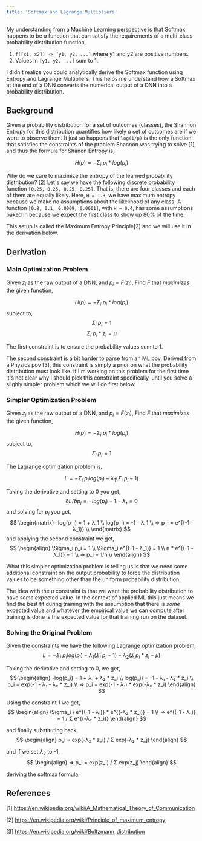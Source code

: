 ```yaml
---
title: 'Softmax and Lagrange Multipliers'
---
```

My understanding from a Machine Learning perspective is that Softmax happens to be _a_ function that can satisfy the requirements of a multi-class probability distribution function,

1. `f([x1, x2]) -> [y1, y2, ...]` where y1 and y2 are positive numbers.
2. Values in `[y1, y2, ...]` sum to 1.

I didn't realize you could analytically derive the Softmax function using Entropy and Lagrange Multipliers. This helps me understand how a Softmax at the end of a DNN converts the numerical output of a DNN into a probability distribution.

## Background

Given a probability distribution for a set of outcomes (classes), the Shannon Entropy for this distribution quantifies how likely *a* set of outcomes are if we were to observe them. It just so happens that `log(1/p)` is the only function that satisfies the constraints of the problem Shannon was trying to solve [1], and thus the formula for Shanon Entropy is,

$$ H(p) = - \Sigma_i \ p_i * log(p_i) $$

Why do we care to maximize the entropy of the learned probability distribution? [2] Let's say we have the following discrete probability function `[0.25, 0.25, 0.25, 0.25]`. That is, there are four classes and each of them are equally likely. Here, `H = 1.3`, we have maximum entropy because we make no assumptions about the likelihood of any class. A function `[0.8, 0.1, 0.0009, 0.0001]`, with `H = 0.4`, has some assumptions baked in because we expect the first class to show up 80% of the time.

This setup is called the Maximum Entropy Principle[2] and we will use it in the derivation below.

## Derivation

### Main Optimization Problem

Given $z_i$ as the raw output of a DNN, and $p_i = F(z_i)$, Find $F$ that *maximizes* the given function,

$$ H(p) = - \Sigma_i \ p_i * log(p_i) $$
subject to,
$$ \Sigma_i \ p_i = 1 $$
$$ \Sigma_i \ p_i * z_i = \mu $$

The first constraint is to ensure the probability values sum to 1. 

The second constraint is a bit harder to parse from an ML pov. Derived from a Physics pov [3], this constraint is simply a prior on what the probability distribution must look like. If I'm working on this problem for the first time it's not clear why I should pick this constraint specifically, until you solve a slighly simpler problem which we will do first below.

### Simpler Optimization Problem

Given $z_i$ as the raw output of a DNN, and $p_i = F(z_i)$, Find $F$ that *maximizes* the given function,

$$ H(p) = - \Sigma_i \ p_i * log(p_i) $$
subject to,
$$ \Sigma_i \ p_i = 1 $$

The Lagrange optimization problem is,

$$ L = - \Sigma_i\  p_i log(p_i) - \lambda_1 (\Sigma_i \ p_i -1) $$

Taking the derivative and setting to 0 you get,
$$
∂L/∂p_i = -log(p_i) - 1 - λ₁ = 0
$$ and solving for $p_i$ you get,
$$
\begin{matrix}
-log(p_i) = 1 + λ_1 \\ 
log(p_i) = -1 - λ_1 \\ 
=> p_i = e^{(-1 - λ_1)} \\
\end{matrix}
$$
and applying the second constraint we get,
$$
\begin{align}
\Sigma_i p_i = 1 \\ 
\Sigma_i e^{(-1 - λ_1)} = 1 \\
n * e^{(-1 - λ_1)} = 1 \\
=> p_i = 1/n \\
\end{align}
$$

What this simpler optimization problem is telling us is that we need some additional constraint on the output probability to force the distribution values to be something other than the uniform probability distribution.

The idea with the $\mu$ constraint is that we want the probability distribution to have *some* expected value. In the context of applied ML this just means we find the best fit during training with the assumption that there is *some* expected value and whatever the empirical value we can compute after training is done is the expected value for that training run on the dataset. 

### Solving the Original Problem

Given the constraints we have the following Lagrange optimization problem,
$$
 L = - \Sigma_i\  p_i log(p_i) - \lambda_1 (\Sigma_i \ p_i -1) - \lambda_2(\Sigma_i p_i * z_i - \mu)
$$

Taking the derivative and setting to 0, we get,
$$
\begin{align}
-log(p_i) = 1 + λ₁ + λ₂ * z_i \\
log(p_i) = -1 - λ₁ - λ₂ * z_i \\
p_i = exp(-1 - λ₁ - λ₂ * z_i) \\
=> p_i = exp(-1 - λ₁) * exp(-λ₂ * z_i)
\end{align}
$$

Using the constraint 1 we get,
$$
\begin{align}
\Sigma_i \ e^{(-1 - λ₁)} * e^{(-λ₂ * z_i)} = 1 \\
=> e^{(-1 - λ₁)} = 1 / Σ e^{(-λ₂ * z_i)}
\end{align}
$$

and finally substituting back,
$$
\begin{align}
p_i = exp(-λ₂ * z_i) / Σ exp(-λ₂ * z_j)
\end{align}
$$

and if we set $\lambda_2$ to -1,
$$
\begin{align}
=> p_i = exp(z_i) / Σ exp(z_j)
\end{align}
$$


deriving the softmax formula.

## References

[1] https://en.wikipedia.org/wiki/A_Mathematical_Theory_of_Communication

[2] https://en.wikipedia.org/wiki/Principle_of_maximum_entropy

[3] https://en.wikipedia.org/wiki/Boltzmann_distribution
